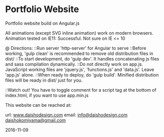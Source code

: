 # Portfolio Website

Portfolio website build on Angular.js

All animations (except SVG inline animation) work on modern browsers.
Animation tested on IE11: Successful. Not sure on IE <= 10


@ Directions:
::Run server 'http-server' for Angular to serve
::Before working, 'gulp clean' is recommended to remove old distribution files in dist/
::To start development, do 'gulp dev'. It handles concatenating js files and sass compilation dynamically.
::Do not directly work on app.js. JavaScript working files are 'jquery.js', 'functions.js' and 'data.js'. Leave 'app.js' alone.
::When ready to deploy, do 'gulp build'. Minified distribution files will be ready in dist/ just for you.

::Watch out! You have to toggle comment for a script tag at the bottom of index.html, if you want to use app.min.js

This website can be reached at:

url: www.daishodesign.com
email:  info@daishodesign.com
        daishokomiyama@gmail.com

2016-11-09


